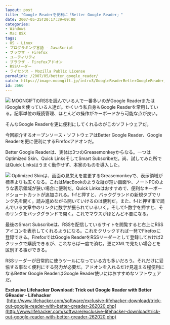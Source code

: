 ```yaml
---
layout: post
title: "Google Readerを便利に「Better Google Reader」"
date: 2007-05-25T20:17:39+09:00
categories:
- Windows
- Mac OSX
tags: 
- OS - Linux
- プログラミング言語 - JavaScript
- ブラウザ - Firefox
- ユーティリティ
- ブラウザ - Firefoxアドオン
- RSSリーダー
- ライセンス - Mozilla Public License
permalink: /2007/05/better_google_reader/
catch: https://image.moongift.jp/intro3/GoogleReaderBetterGoogleReader_9ECA/2_thumb1.png
id: 3666
---
```

[![](https://image.moongift.jp/intro3/GoogleReaderBetterGoogleReader_9ECA/1_thumb.png)](https://image.moongift.jp/intro3/GoogleReaderBetterGoogleReader_9ECA/12.png) MOONGIFTのRSSを読んでいる人で一番多いのがGoogle ReaderまたはiGoogleを使っている人達だ。かくいう私自身もGoogle Readerを常用している。記事単位の既読管理、ほとんどの操作がキーボードから可能な点が良い。

 

そんなGoogle Readerを更に便利にしてくれるのがこのソフトウェアだ。

今回紹介するオープンソース・ソフトウェアはBetter Google Reader、Google Readerを更に便利にするFirefoxアドオンだ。

<!--more-->

Better Google Readerは、実体は3つのGreasemonkeyからなる。一つはOptimized Skin、Quick LinksそしてSmart Subscribeだ。尚、試してみた所ではQuick Linksはうまく動作せず、本家のものを導入した。

[![](https://image.moongift.jp/intro3/GoogleReaderBetterGoogleReader_9ECA/2_thumb1.png)](https://image.moongift.jp/intro3/GoogleReaderBetterGoogleReader_9ECA/25.png)&nbsp;Optimized Skinは、画面の見栄えを変更するGreasemonkeyで、表示領域が標準よりも広くなる。これはMacBookのような縦が短い画面や、ノートPCのような表示領域が狭い場合に便利だ。Quick Linksはおすすめで、便利なキーボードショートカットが追加される。f-fと押すと、バックグランドの新規タブでリンク先を開く。読み進めながら開いていけるのは便利だ。また、f-lと押す事で読んでいる文章中のリンクに数字が振られているいく。そしてf-数字を押すと、そのリンクをバックグランドで開く。これでマウスがほとんど不要になる。

最後のSmart Subscribeは、RSSを配信しているサイトを閲覧すると右上にRSSアイコンを表示してくれるようになる。これをクリックすれば一発でFirefoxに登録できる。FirefoxではGoogle ReaderをRSSリーダーとして登録しておけば2クリックで購読できるが、これならば一度で済む。更にXMLで見たい場合とを区別する事ができる。

RSSリーダーが日常的に使うツールになっている方も多いだろう。それだけに妥協する事なく便利にする努力が必要だ。アドオンを入れるだけ見違える程便利になるBetter Google ReaderはGoogle Reader使いにはおすすめなソフトウェアだ。

 

**Exclusive Lifehacker Download: Trick out Google Reader with Better GReader - Lifehacker**  
&nbsp;[http://www.lifehacker.com/software/exclusive-lifehacker-download/trick-out-google-reader-with-better-greader-262020.php](http://www.lifehacker.com/software/exclusive-lifehacker-download/trick-out-google-reader-with-better-greader-262020.php)

